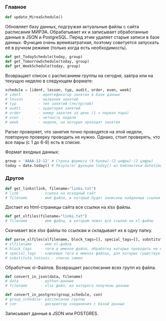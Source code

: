 ### Главное
```python
def update_MireaSchedule()
```
Обновляет базу данных, подгружая актуальные файлы с сайта расписания МИРЭА. Обрабатывает их и записывает обработанные данные в JSON и PostgreSQL. Перед этим удаляет старые записи в базе данных.
Функция очень времязатратная, поэтому советуется запускать её в ручном режиме (только когда есть необходимость).

```python
def get_TodaySchedule(today, group)
def get_TomorrowSchedule(today, group)
def get_WeekSchedule(today, group)
```
Возвращает список с расписанием группы на сегодня, завтра или на текущую неделю в следующем формате:
```python
schedule = [ident, lesson, typ, audit, order, even, week]
# ident        - идентификатор занятия в базе данных
# lesson       - названия занятий
# typ          - тип занятий (лк/пр/лаб)
# audit        - аудитория занятий
# order        - номер занятия за день (1 = первая пара)
# even         - четность недели
# week         - недели, на которых проходят занятия
```
Parser проверяет, что занятия точно проводятся на этой недели, повторную проверку проводить не нужно. Однако, стоит проверять, что все пары (с 1 до 6-8) есть в списке.

Формат входных данных:
```python
group = 'AAAA-12-12' # Строка формата (4 буквы)-(2 цифры)-(2 цифры)
today = date.today() # Результат функции today() из библиотеки datetime
```

### Другое
```python
def get_links(link, filename="links.txt")
# link          - ссылка на исходный сайт
# filename      - имя файла, в который будет записаны найденные ссылки
```
Достает из html-страницы сайта все ссылки на xlsx файлы.

```python
def get_xlfiles(filename="links.txt")
# filename      - имя файла, в котором лежат все ссылки на xl-файлы
```
Скачивает все xlsx файлы по ссылкам и складывает их в одну папку.

```python
def parse_xlfiles(xlfilename, block_tags=[], special_tags=[], substitute_lessons=[])
# xlfilename    - имя xl-файла
# block_tags    - теги в именах файла, обработку которых проводить не нужно
# special_tags  - ключевые теги в именах файлах, для которых существует специальный обработчик
# substitute_lessons - список замен
```
Обработчик xl-Файлов. Возвращает рассписание всех групп из файла.

```python
def convert_in_json(data, filename)
# data          - python-данные
# filename      - xlsx файл, из которого получены данные

def convert_in_postgres(group_schedule, con)
# group_schedule- рассписание группы
# con           - дискриптор соединения с базой данных
```
Записывает данные в JSON или POSTGRES.